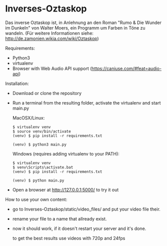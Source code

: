 # Inverses-Oztaskop

Das inverse Oztaskop ist, in Anlehnung an den Roman "Rumo & Die Wunder im Dunkeln" von Walter Moers, 
ein Programm um Farben in Töne zu wandeln.
(Für weitere Informationen siehe: http://de.zamonien.wikia.com/wiki/Oztaskop)

Requirements:
- Python3
- virtualenv
- Browser with Web Audio API support (https://caniuse.com/#feat=audio-api)

Installation:
- Download or clone the repository
- Run a terminal from the resulting folder, activate the virtualenv and start main.py

  MacOSX/Linux:
  ```
  $ virtualenv venv
  $ source venv/bin/activate
  (venv) $ pip install -r requirements.txt
  
  (venv) $ python3 main.py
  ```

  Windows (requires adding virtualenv to your PATH):
  ```
  $ virtualenv venv
  $ venv\Scripts\activate.bat 
  (venv) $ pip install -r requirements.txt

  (venv) $ python main.py
  ```
- Open a browser at http://127.0.0.1:5000/ to try it out

How to use your own content:
- go to Inverses-Oztaskop/static/video_files/ and put your video file their. 
- rename your file to a name that allready exist. 
- now it should work, if it doesn't restart your server and it's done.

  to get the best results use videos with 720p and 24fps 
